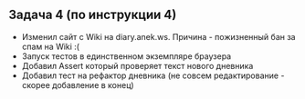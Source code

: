 ## Задача 4 (по инструкции 4)
- Изменил сайт с Wiki на diary.anek.ws. Причина - пожизненный бан за спам на Wiki :(
- Запуск тестов в единственном экземпляре браузера 
- Добавил Assert который проверяет текст нового дневника
- Добавил тест на рефактор дневника (не совсем редактирование - скорее добавление в конец)